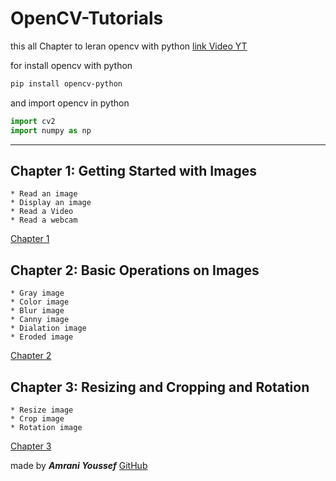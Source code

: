 # OpenCV-Tutorials

this all Chapter to leran opencv with python
[link Video YT](https://youtu.be/WQeoO7MI0Bs)

for install opencv with python
```bash
pip install opencv-python
```

and import opencv in python

```python
import cv2
import numpy as np
```

<hr>

## Chapter 1: Getting Started with Images
    * Read an image
    * Display an image
    * Read a Video
    * Read a webcam

[Chapter 1](Chapter1.py)


## Chapter 2: Basic Operations on Images
    * Gray image
    * Color image
    * Blur image
    * Canny image
    * Dialation image
    * Eroded image
[Chapter 2](Chapter2.py)

## Chapter 3: Resizing and Cropping and Rotation
    * Resize image
    * Crop image
    * Rotation image
[Chapter 3](Chapter3.py)




made by ___Amrani Youssef___  [GitHub](https://github.com/REp007)
